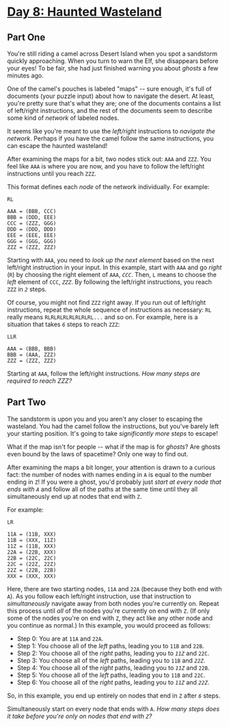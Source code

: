 # [Day 8: Haunted Wasteland](https://adventofcode.com/2023/day/8)

## Part One

You're still riding a camel across Desert Island when you spot a sandstorm quickly approaching.  When you turn to warn the Elf, she disappears before your eyes!  To be fair, she had just finished warning you about *ghosts* a few minutes ago.

One of the camel's pouches is labeled "maps" -- sure enough, it's full of documents (your puzzle input) about how to navigate the desert.  At least, you're pretty sure that's what they are; one of the documents contains a list of left/right instructions, and the rest of the documents seem to describe some kind of *network* of labeled nodes.

It seems like you're meant to use the *left/right* instructions to *navigate the network*.  Perhaps if you have the camel follow the same instructions, you can escape the haunted wasteland!

After examining the maps for a bit, two nodes stick out: `AAA` and `ZZZ`.  You feel like `AAA` is where you are now, and you have to follow the left/right instructions until you reach `ZZZ`.

This format defines each *node* of the network individually.  For example:
```
RL

AAA = (BBB, CCC)
BBB = (DDD, EEE)
CCC = (ZZZ, GGG)
DDD = (DDD, DDD)
EEE = (EEE, EEE)
GGG = (GGG, GGG)
ZZZ = (ZZZ, ZZZ)
```

Starting with `AAA`, you need to *look up the next element* based on the next left/right instruction in your input.  In this example, start with `AAA` and go *right* (`R`) by choosing the right element of `AAA`, *`CCC`*.  Then, `L` means to choose the *left* element of `CCC`, *`ZZZ`*.  By following the left/right instructions, you reach `ZZZ` in *`2`* steps.

Of course, you might not find `ZZZ` right away.  If you run out of left/right instructions, repeat the whole sequence of instructions as necessary: `RL` really means `RLRLRLRLRLRLRLRL...` and so on.  For example, here is a situation that takes *`6`* steps to reach `ZZZ`:
```
LLR

AAA = (BBB, BBB)
BBB = (AAA, ZZZ)
ZZZ = (ZZZ, ZZZ)
```

Starting at `AAA`, follow the left/right instructions.  *How many steps are required to reach ZZZ?*


## Part Two

The sandstorm is upon you and you aren't any closer to escaping the wasteland.  You had the camel follow the instructions, but you've barely left your starting position.  It's going to take *significantly more steps* to escape!

What if the map isn't for people -- what if the map is for *ghosts*?  Are ghosts even bound by the laws of spacetime?  Only one way to find out.

After examining the maps a bit longer, your attention is drawn to a curious fact: the number of nodes with names ending in `A` is equal to the number ending in `Z`!  If you were a ghost, you'd probably just *start at every node that ends with `A`* and follow all of the paths at the same time until they all simultaneously end up at nodes that end with `Z`.

For example:
```
LR

11A = (11B, XXX)
11B = (XXX, 11Z)
11Z = (11B, XXX)
22A = (22B, XXX)
22B = (22C, 22C)
22C = (22Z, 22Z)
22Z = (22B, 22B)
XXX = (XXX, XXX)
```

Here, there are two starting nodes, `11A` and `22A` (because they both end with `A`).  As you follow each left/right instruction, use that instruction to *simultaneously* navigate away from both nodes you're currently on.  Repeat this process until *all* of the nodes you're currently on end with `Z`.  (If only some of the nodes you're on end with `Z`, they act like any other node and you continue as normal.)  In this example, you would proceed as follows:

- Step 0: You are at `11A` and `22A`.
- Step 1: You choose all of the *left* paths, leading you to `11B` and `22B`.
- Step 2: You choose all of the *right* paths, leading you to *`11Z`* and `22C`.
- Step 3: You choose all of the *left* paths, leading you to `11B` and *`22Z`*.
- Step 4: You choose all of the *right* paths, leading you to *`11Z`* and `22B`.
- Step 5: You choose all of the *left* paths, leading you to `11B` and `22C`.
- Step 6: You choose all of the *right* paths, leading you to *`11Z`* and *`22Z`*.

So, in this example, you end up entirely on nodes that end in `Z` after *`6`* steps.

Simultaneously start on every node that ends with `A`.  *How many steps does it take before you're only on nodes that end with `Z`?*
